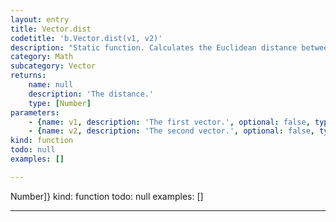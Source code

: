 ```yaml
---
layout: entry
title: Vector.dist
codetitle: 'b.Vector.dist(v1, v2)'
description: "Static function. Calculates the Euclidean distance between two points (considering a point as a vector object).\nIs meant to be called \"static\" i.e. Vector.dist(v1, v2);"
category: Math
subcategory: Vector
returns:
    name: null
    description: 'The distance.'
    type: [Number]
parameters:
    - {name: v1, description: 'The first vector.', optional: false, type: [Vector]}
    - {name: v2, description: 'The second vector.', optional: false, type: [Vector]}
kind: function
todo: null
examples: []

---
```

Number]}
kind: function
todo: null
examples: []

---
